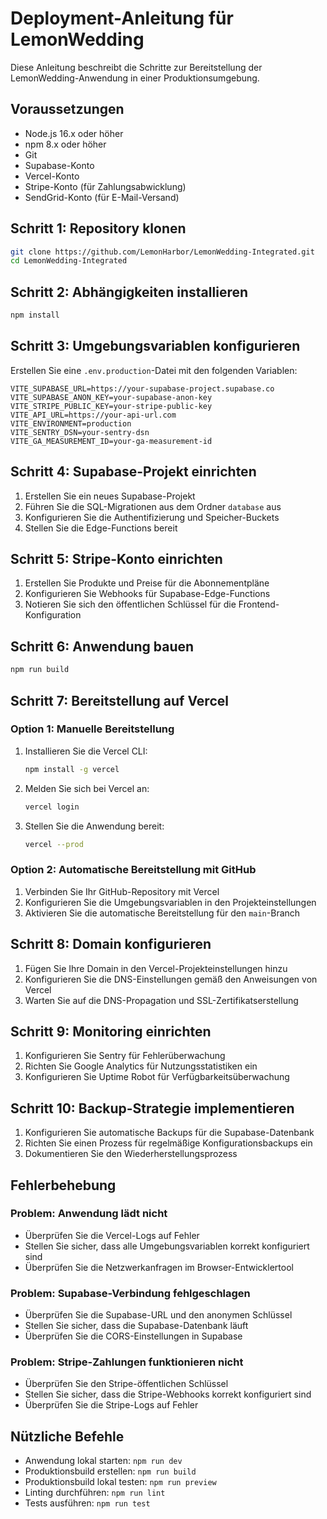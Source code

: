 # Deployment-Anleitung für LemonWedding

Diese Anleitung beschreibt die Schritte zur Bereitstellung der LemonWedding-Anwendung in einer Produktionsumgebung.

## Voraussetzungen

- Node.js 16.x oder höher
- npm 8.x oder höher
- Git
- Supabase-Konto
- Vercel-Konto
- Stripe-Konto (für Zahlungsabwicklung)
- SendGrid-Konto (für E-Mail-Versand)

## Schritt 1: Repository klonen

```bash
git clone https://github.com/LemonHarbor/LemonWedding-Integrated.git
cd LemonWedding-Integrated
```

## Schritt 2: Abhängigkeiten installieren

```bash
npm install
```

## Schritt 3: Umgebungsvariablen konfigurieren

Erstellen Sie eine `.env.production`-Datei mit den folgenden Variablen:

```
VITE_SUPABASE_URL=https://your-supabase-project.supabase.co
VITE_SUPABASE_ANON_KEY=your-supabase-anon-key
VITE_STRIPE_PUBLIC_KEY=your-stripe-public-key
VITE_API_URL=https://your-api-url.com
VITE_ENVIRONMENT=production
VITE_SENTRY_DSN=your-sentry-dsn
VITE_GA_MEASUREMENT_ID=your-ga-measurement-id
```

## Schritt 4: Supabase-Projekt einrichten

1. Erstellen Sie ein neues Supabase-Projekt
2. Führen Sie die SQL-Migrationen aus dem Ordner `database` aus
3. Konfigurieren Sie die Authentifizierung und Speicher-Buckets
4. Stellen Sie die Edge-Functions bereit

## Schritt 5: Stripe-Konto einrichten

1. Erstellen Sie Produkte und Preise für die Abonnementpläne
2. Konfigurieren Sie Webhooks für Supabase-Edge-Functions
3. Notieren Sie sich den öffentlichen Schlüssel für die Frontend-Konfiguration

## Schritt 6: Anwendung bauen

```bash
npm run build
```

## Schritt 7: Bereitstellung auf Vercel

### Option 1: Manuelle Bereitstellung

1. Installieren Sie die Vercel CLI:
   ```bash
   npm install -g vercel
   ```

2. Melden Sie sich bei Vercel an:
   ```bash
   vercel login
   ```

3. Stellen Sie die Anwendung bereit:
   ```bash
   vercel --prod
   ```

### Option 2: Automatische Bereitstellung mit GitHub

1. Verbinden Sie Ihr GitHub-Repository mit Vercel
2. Konfigurieren Sie die Umgebungsvariablen in den Projekteinstellungen
3. Aktivieren Sie die automatische Bereitstellung für den `main`-Branch

## Schritt 8: Domain konfigurieren

1. Fügen Sie Ihre Domain in den Vercel-Projekteinstellungen hinzu
2. Konfigurieren Sie die DNS-Einstellungen gemäß den Anweisungen von Vercel
3. Warten Sie auf die DNS-Propagation und SSL-Zertifikatserstellung

## Schritt 9: Monitoring einrichten

1. Konfigurieren Sie Sentry für Fehlerüberwachung
2. Richten Sie Google Analytics für Nutzungsstatistiken ein
3. Konfigurieren Sie Uptime Robot für Verfügbarkeitsüberwachung

## Schritt 10: Backup-Strategie implementieren

1. Konfigurieren Sie automatische Backups für die Supabase-Datenbank
2. Richten Sie einen Prozess für regelmäßige Konfigurationsbackups ein
3. Dokumentieren Sie den Wiederherstellungsprozess

## Fehlerbehebung

### Problem: Anwendung lädt nicht
- Überprüfen Sie die Vercel-Logs auf Fehler
- Stellen Sie sicher, dass alle Umgebungsvariablen korrekt konfiguriert sind
- Überprüfen Sie die Netzwerkanfragen im Browser-Entwicklertool

### Problem: Supabase-Verbindung fehlgeschlagen
- Überprüfen Sie die Supabase-URL und den anonymen Schlüssel
- Stellen Sie sicher, dass die Supabase-Datenbank läuft
- Überprüfen Sie die CORS-Einstellungen in Supabase

### Problem: Stripe-Zahlungen funktionieren nicht
- Überprüfen Sie den Stripe-öffentlichen Schlüssel
- Stellen Sie sicher, dass die Stripe-Webhooks korrekt konfiguriert sind
- Überprüfen Sie die Stripe-Logs auf Fehler

## Nützliche Befehle

- Anwendung lokal starten: `npm run dev`
- Produktionsbuild erstellen: `npm run build`
- Produktionsbuild lokal testen: `npm run preview`
- Linting durchführen: `npm run lint`
- Tests ausführen: `npm run test`
